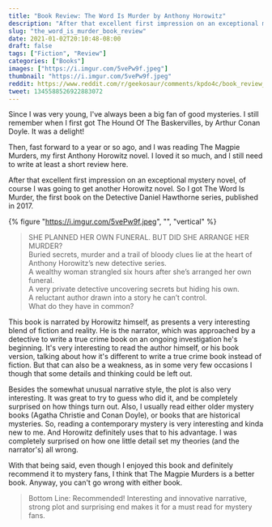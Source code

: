 ```yaml
---
title: "Book Review: The Word Is Murder by Anthony Horowitz"
description: "After that excellent first impression on an exceptional mystery novel, of course I was going to get another Horowitz novel. So I got The Word Is Murder, the first book on the Detective Daniel Hawthorne series, published in 2017."
slug: "the_word_is_murder_book_review"
date: 2021-01-02T20:10:48-08:00
draft: false
tags: ["Fiction", "Review"]
categories: ["Books"]
images: ["https://i.imgur.com/5vePw9f.jpeg"]
thumbnail: "https://i.imgur.com/5vePw9f.jpeg"
reddit: https://www.reddit.com/r/geekosaur/comments/kpdo4c/book_review_the_word_is_murder_by_anthony/
tweet: 1345588526922883072
---
```



Since I was very young, I've always been a big fan of good mysteries. I still remember when I first got The Hound Of The Baskervilles, by Arthur Conan Doyle. It was a delight!

Then, fast forward to a year or so ago, and I was reading The Magpie Murders, my first Anthony Horowitz novel. I loved it so much, and I still need to write at least a short review here.

After that excellent first impression on an exceptional mystery novel, of course I was going to get another Horowitz novel. So I got The Word Is Murder, the first book on the Detective Daniel Hawthorne series, published in 2017.

{% figure "https://i.imgur.com/5vePw9f.jpeg", "", "vertical" %}

<!--more-->

> SHE PLANNED HER OWN FUNERAL. BUT DID SHE ARRANGE HER MURDER?  
> Buried secrets, murder and a trail of bloody clues lie at the heart of Anthony Horowitz’s new detective series.  
> A wealthy woman strangled six hours after she’s arranged her own funeral.  
> A very private detective uncovering secrets but hiding his own.  
> A reluctant author drawn into a story he can’t control.  
> What do they have in common?

This book is narrated by Horowitz himself, as presents a very interesting blend of fiction and reality. He is the narrator, which was approached by a detective to write a true crime book on an ongoing investigation he's beginning. It's very interesting to read the author himself, or his book version, talking about how it's different to write a true crime book instead of fiction. But that can also be a weakness, as in some very few occasions I though that some details and thinking could be left out.

Besides the somewhat unusual narrative style, the plot is also very interesting. It was great to try to guess who did it, and be completely surprised on how things turn out. Also, I usually read either older mystery books (Agatha Christie and Conan Doyle), or books that are historical mysteries. So, reading a contemporary mystery is very interesting and kinda new to me. And Horowitz definitely uses that to his advantage. I was completely surprised on how one little detail set my theories (and the narrator's) all wrong.

With that being said, even though I enjoyed this book and definitely recommend it to mystery fans, I think that The Magpie Murders is a better book. Anyway, you can't go wrong with either book.

> Bottom Line: Recommended! Interesting and innovative narrative, strong plot and surprising end makes it for a must read for mystery fans.
